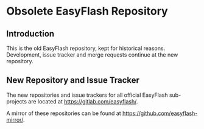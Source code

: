 # Obsolete EasyFlash Repository

## Introduction

This is the old EasyFlash repository, kept for historical reasons.
Development, issue tracker and merge requests continue at the new repository.

## New Repository and Issue Tracker

The new repositories and issue trackers for all official EasyFlash
sub-projects are located at https://gitlab.com/easyflash/.

A mirror of these repositories can be found at
https://github.com/easyflash-mirror/.
